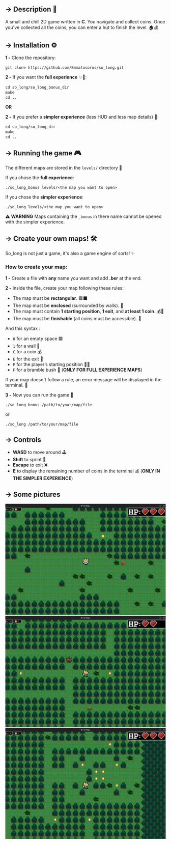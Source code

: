 ## → Description 📝
A small and chill 2D game written in **C**. You navigate and collect coins. Once you've collected all the coins, you can enter a hut to finish the level. 🏠💰

## → Installation ⚙️
**1 -** Clone the repository:
```
git clone https://github.com/Emmatosorus/so_long.git
```
**2 -** If you want the **full experience** ✨💅:
```
cd so_long/so_long_bonus_dir
make
cd ..
```
**OR**

**2 -** If you prefer a **simpler experience** (less HUD and less map details) 🥺:
```
cd so_long/so_long_dir
make
cd ..
```

## → Running the game 🎮
The different maps are stored in the `levels/` directory 📁

If you chose the **full experience**:
```
./so_long_bonus levels/<the map you want to open>
```
If you chose the **simpler experience**:
```
./so_long levels/<the map you want to open>
```
⚠️ **WARNING** Maps containing the `_bonus` in there name cannot be opened with the simpler experience.

## → Create your own maps! 🛠️
So_long is not just a game, it's also a game engine of sorts! ✨

### How to create your map:
**1 -** Create a file with **any** name you want and add **.ber** at the end.

**2 -** Inside the file, create your map following these rules:
  - The map must be **rectangular**. 🟩⬛
  - The map must be **enclosed** (surrounded by walls). 🏰
  - The map must contain **1 starting position**, **1 exit**, and **at least 1 coin**. 💰🚪
  - The map must be **finishable** (all coins must be accessible). 🎯
      
And this syntax :
  - `0` for an empty space 🟩
  - `1` for a wall 🧱
  - `C` for a coin 💰
  - `E` for the exit 🚪
  - `P` for the player’s starting position 🧑‍🚀
  - `F` for a bramble bush 🌿 (**ONLY FOR FULL EXPERIENCE MAPS**)
  
If your map doesn't follow a rule, an error message will be displayed in the terminal. 🚨

**3 -** Now you can run the game 🥳
```
./so_long_bonus /path/to/your/map/file
```
or
```
./so_long /path/to/your/map/file
```

## → Controls
- **WASD** to move around 🕹️
- **Shift** to sprint 💨
- **Escape** to exit ❌
- **E** to display the remaining number of coins in the terminal 💰 (**ONLY IN THE SIMPLER EXPERIENCE**)

## → Some pictures
![Illustration 1](https://github.com/Emmatosorus/so_long/blob/main/sprites/repo/illustration1.png?raw=true)
![Illustration 2](https://github.com/Emmatosorus/so_long/blob/main/sprites/repo/illustration2.png?raw=true)
![Illustration 3](https://github.com/Emmatosorus/so_long/blob/main/sprites/repo/illustration3.png?raw=true)
